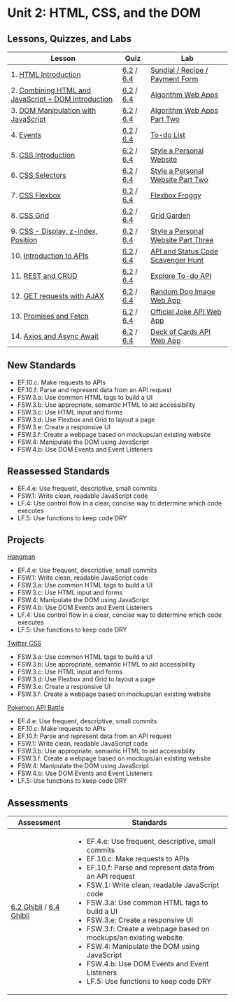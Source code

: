 # Unit 2: HTML, CSS, and the DOM

## Lessons, Quizzes, and Labs

| Lesson | Quiz | Lab |
| --- | --- | --- |
| 1. [HTML Introduction](./html_introduction_combined) | [6.2](https://canvas.instructure.com/courses/1605748/quizzes/4100854) / [6.4](https://canvas.instructure.com/courses/1705731/quizzes/4239868) | [Sundial / Recipe / Payment Form](https://github.com/joinpursuit/Pursuit-Core-Web-HTML-Introduction-Lab)  |
| 2. [Combining HTML and JavaScript + DOM Introduction](./dom_1/README.md) | [6.2](https://canvas.instructure.com/courses/1605748/quizzes/4107336) / [6.4](https://canvas.instructure.com/courses/1705731/quizzes/4239883) | [Algorithm Web Apps](https://github.com/joinpursuit/combining-html-and-javascript-plus-dom)
| 3. [DOM Manipulation with JavaScript](./dom_manipulation) | [6.2](https://canvas.instructure.com/courses/1605748/quizzes/4116399) / [6.4](https://canvas.instructure.com/courses/1705731/quizzes/4239875) | [Algorithm Web Apps Part Two](https://github.com/joinpursuit/adding_elements_to_the_dom_lab)
| 4. [Events](./events) | [6.2](https://canvas.instructure.com/courses/1605748/quizzes/4129211) / [6.4](https://canvas.instructure.com/courses/1705731/quizzes/4239887) | [To-do List](https://github.com/joinpursuit/events_lab)
| 5. [CSS Introduction](./css_intro) | [6.2](https://canvas.instructure.com/courses/1605748/quizzes/4143418) / [6.4](https://canvas.instructure.com/courses/1705731/quizzes/4239880) | [Style a Personal Website](https://github.com/joinpursuit/Pursuit-Core-CSS-Intro-Lab/blob/master/README.md) |
| 6. [CSS Selectors](./css_selectors) | [6.2](https://canvas.instructure.com/courses/1605748/quizzes/4151828) / [6.4](https://canvas.instructure.com/courses/1705731/quizzes/4239869) | [Style a Personal Website Part Two](https://github.com/joinpursuit/Pursuit-Core-CSS-Selectors-Lab/blob/master/README.md) |
| 7. [CSS Flexbox](./css_flexbox) | [6.2](https://canvas.instructure.com/courses/1605748/quizzes/4174615) / [6.4](https://canvas.instructure.com/courses/1705731/quizzes/4239881) | [Flexbox Froggy](https://github.com/joinpursuit/css_flexbox_exercise) |
| 8. [CSS Grid](./css_grid) | [6.2](https://canvas.instructure.com/courses/1605748/quizzes/4179035) / [6.4](https://canvas.instructure.com/courses/1705731/quizzes/4239884) | [Grid Garden](https://github.com/joinpursuit/css_grid_exercise)
| 9. [CSS - Display, z-index, Position](./css_display_position_zind) | [6.2](https://canvas.instructure.com/courses/1605748/quizzes/4217753) / [6.4](https://canvas.instructure.com/courses/1705731/quizzes/4239874) | [Style a Personal Website Part Three](https://github.com/joinpursuit/css_display_position_zindex_exercise) |
| 10. [Introduction to APIs](./api_intro) | [6.2](https://canvas.instructure.com/courses/1605748/quizzes/4245201) / [6.4](https://canvas.instructure.com/courses/1705731/quizzes/4494816) | [API and Status Code Scavenger Hunt](https://github.com/joinpursuit/Pursuit-Core-Introduction-To-Networking-and-APIs-Lab/blob/master/README.md) |
| 11. [REST and CRUD](./restful_apis) | [6.2](https://canvas.instructure.com/courses/1605748/quizzes/4245541) / [6.4](https://canvas.instructure.com/courses/1705731/quizzes/4494817) | [Explore To-do API](https://github.com/joinpursuit/restfulapi_exercise) |
| 12. [GET requests with AJAX](./ajax) | [6.2](https://canvas.instructure.com/courses/1605748/quizzes/4262503) / [6.4](https://canvas.instructure.com/courses/1705731/quizzes/4494813) | [Random Dog Image Web App](https://github.com/joinpursuit/Pursuit-Core-Web-AJAX-Lab) |
| 13. [Promises and Fetch](./fetch/README.md) | [6.2](https://canvas.instructure.com/courses/1605748/quizzes/4271116) / [6.4](https://canvas.instructure.com/courses/1705731/quizzes/4494814) | [Official Joke API Web App](https://github.com/joinpursuit/Pursuit-Core-Web-Promises-Fetch-Lab/blob/master/README.md) |
| 14. [Axios and Async Await](./axios%2Basync-await) | [6.2](https://canvas.instructure.com/courses/1605748/quizzes/4282554) / [6.4](https://canvas.instructure.com/courses/1705731/quizzes/4494815) | [Deck of Cards API Web App](https://github.com/joinpursuit/axios_assignment/blob/master/axios_exercise.md) |

## New Standards

* EF.10.c: Make requests to APIs
* EF.10.f: Parse and represent data from an API request
* FSW.3.a: Use common HTML tags to build a UI
* FSW.3.b: Use appropriate, semantic HTML to aid accessibility
* FSW.3.c: Use HTML input and forms
* FSW.3.d: Use Flexbox and Grid to layout a page
* FSW.3.e: Create a responsive UI
* FSW.3.f: Create a webpage based on mockups/an existing website
* FSW.4: Manipulate the DOM using JavaScript
* FSW.4.b: Use DOM Events and Event Listeners

## Reassessed Standards

* EF.4.e: Use frequent, descriptive, small commits
* FSW.1: Write clean, readable JavaScript code
* LF.4: Use control flow in a clear, concise way to determine which code executes
* LF.5: Use functions to keep code DRY

## Projects

[Hangman](https://github.com/joinpursuit/FSW-CLI-Hangman) 

* EF.4.e: Use frequent, descriptive, small commits
* FSW.1: Write clean, readable JavaScript code
* FSW.3.a: Use common HTML tags to build a UI
* FSW.3.c: Use HTML input and forms
* FSW.4: Manipulate the DOM using JavaScript
* FSW.4.b: Use DOM Events and Event Listeners
* LF.4: Use control flow in a clear, concise way to determine which code executes
* LF.5: Use functions to keep code DRY

[Twitter CSS](https://github.com/joinpursuit/FSW-Twitter-CSS)

* FSW.3.a: Use common HTML tags to build a UI
* FSW.3.b: Use appropriate, semantic HTML to aid accessibility
* FSW.3.c: Use HTML input and forms
* FSW.3.d: Use Flexbox and Grid to layout a page
* FSW.3.e: Create a responsive UI
* FSW.3.f: Create a webpage based on mockups/an existing website

[Pokemon API Battle](https://github.com/joinpursuit/Pursuit-Core-Web-Loading-Data-from-Online-Assignment/blob/master/README.md) 

* EF.4.e: Use frequent, descriptive, small commits
* EF.10.c: Make requests to APIs
* EF.10.f: Parse and represent data from an API request
* FSW.1: Write clean, readable JavaScript code
* FSW.3.b: Use appropriate, semantic HTML to aid accessibility
* FSW.3.f: Create a webpage based on mockups/an existing website
* FSW.4: Manipulate the DOM using JavaScript
* FSW.4.b: Use DOM Events and Event Listeners
* LF.5: Use functions to keep code DRY

## Assessments

| Assessment | Standards |
| --- | --- |
| [6.2 Ghibli](https://canvas.instructure.com/courses/1605748/assignments/12619628) / [6.4 Ghibli](https://canvas.instructure.com/courses/1705731/assignments/13240950) | <ul><li>EF.4.e: Use frequent, descriptive, small commits</li><li>EF.10.c: Make requests to APIs</li><li>EF.10.f: Parse and represent data from an API request</li><li>FSW.1: Write clean, readable JavaScript code</li><li>FSW.3.a: Use common HTML tags to build a UI</li><li>FSW.3.e: Create a responsive UI</li><li>FSW.3.f: Create a webpage based on mockups/an existing website</li><li>FSW.4: Manipulate the DOM using JavaScript</li><li>FSW.4.b: Use DOM Events and Event Listeners</li><li>LF.5: Use functions to keep code DRY</li></ul> |
